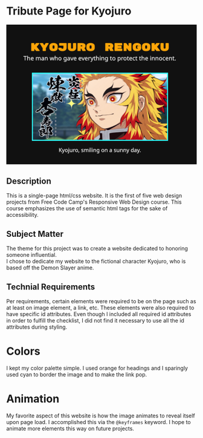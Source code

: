 # Tribute Page for Kyojuro

![thumbnail](./github-images/thumbnail.png)

## Description

This is a single-page html/css website.
It is the first of five web design projects from Free Code Camp's Responsive Web Design course. This course emphasizes the use of semantic html tags for the sake of accessibility.

## Subject Matter

The theme for this project was to create a website dedicated to honoring someone influential.  
I chose to dedicate my website to the fictional character Kyojuro, who is based off the Demon Slayer anime.

## Technial Requirements

Per requirements, certain elements were required to be on the page such as at least on image element, a link, etc. These elements were also required to have specific id attributes. Even though I included all required id attributes in order to fulfill the checklist, I did not find it necessary to use all the id attributes during styling.

# Colors

I kept my color palette simple. I used orange for headings and I sparingly used cyan to border the image and to make the link pop.

# Animation

My favorite aspect of this website is how the image animates to reveal itself upon page load. I accomplished this via the `@keyframes` keyword. I hope to animate more elements this way on future projects.
